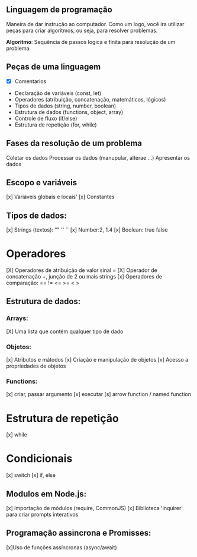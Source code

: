 ## Linguagem de programação

Maneira de dar instrução ao computador.
Como um logo, você ira utilizar peças para criar algoritmos, ou seja, para resolver problemas.

**Algoritmo**: Sequência de passos logica e finita para resolução de um problema.

## Peças de uma linguagem

- [x] Comentarios
- Declaração de variáveis (const, let)
- Operadores (atribuição, concatenação, matemáticos, lógicos)
- Tipos de dados (string, number, boolean)
- Estrutura de dados (functions, object, array)
- Controle de fluxo (if/else)
- Estrutura de repetição (for, while)

## Fases da resolução de um problema

Coletar os dados
Processar os dados (manupular, alterae ...)
Apresentar os dados

## Escopo e variáveis

[x] Variáveis globais e locais'
[x] Constantes

## Tipos de dados:

[x] Strings (textos): ""  ''  ``
[x] Number:2,  1.4
[x] Boolean: true false

# Operadores

[X] Operadores de atribuição de valor sinal =
[X] Operador de concatenação +, junção de 2 ou mais strings
[x] Operadores de comparação: ==  !=  <= >=  < >

## Estrutura de dados:

### Arrays:

[X] Uma lista que contém qualquer tipo de dado

### Objetos:

[x] Atributos e mátodos
[x] Criação e manipulação de objetos
[x] Acesso a propriedades de objetos

### Functions:

[x] criar, passar argumento
[x] executar
[s] arrow function / named function

# Estrutura de repetição

[x] while

# Condicionais

[x] switch
[x] if, else

## Modulos em Node.js:

[x] Importação de módulos (require, CommonJS)
[x] Biblioteca 'inquirer' para criar prompts interativos

## Programação assincrona e Promisses:

[x]Uso de funções assíncronas (async/await)